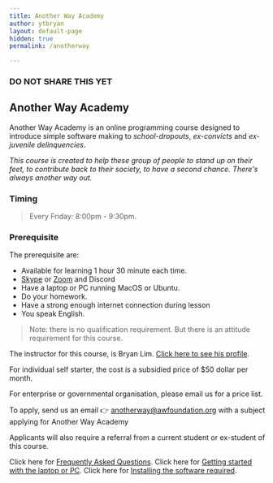 ```yaml
---
title: Another Way Academy
author: ytbryan
layout: default-page
hidden: true
permalink: /anotherway

---
```

### DO NOT SHARE THIS YET

## Another Way Academy

Another Way Academy is an online programming course designed to introduce simple software making to *school-dropouts*, *ex-convicts* and *ex-juvenile delinquencies*.

*This course is created to help these group of people to stand up on their feet, to contribute back to their society, to have a second chance. There's always another way out.*

### Timing

> Every Friday: 8:00pm - 9:30pm.

### Prerequisite

The prerequisite are:

  - Available for learning 1 hour 30 minute each time.
  - [Skype](https://www.skype.com/en/download-skype/skype-for-computer/) or [Zoom](https://zoom.us) and Discord
  - Have a laptop or PC running MacOS or Ubuntu.
  - Do your homework.
  - Have a strong enough internet connection during lesson
  - You speak English.

> Note: there is no qualification requirement. But there is an attitude requirement for this course.

The instructor for this course, is Bryan Lim. [Click here to see his profile](/pages/about).

For individual self starter, the cost is a subsidied price of $50 dollar per month.

For enterprise or governmental organisation, please email us for a price list.

To apply, send us an email 👉 [anotherway@awfoundation.org](mailto:anotherway@awfoundation.org) with a subject applying for Another Way Academy

Applicants will also require a referral from a current student or ex-student of this course.

Click here for [Frequently Asked Questions](/anotherway/questions).
Click here for [Getting started with the laptop or PC](/anotherway/machines).
Click here for [Installing the software required](/anotherway/machines).
